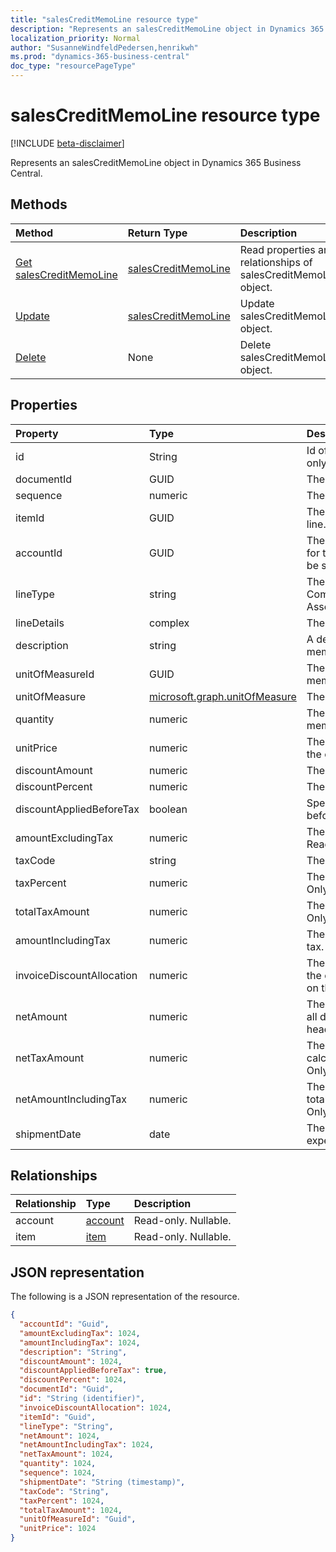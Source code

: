 ```yaml
---
title: "salesCreditMemoLine resource type"
description: "Represents an salesCreditMemoLine object in Dynamics 365 Business Central."
localization_priority: Normal
author: "SusanneWindfeldPedersen,henrikwh"
ms.prod: "dynamics-365-business-central"
doc_type: "resourcePageType"
---
```


# salesCreditMemoLine resource type

[!INCLUDE [beta-disclaimer](../../includes/beta-disclaimer.md)]

Represents an salesCreditMemoLine object in Dynamics 365 Business Central.

## Methods

| Method       | Return Type | Description |
|:-------------|:------------|:------------|
| [Get salesCreditMemoLine](../api/dynamics-salescreditmemoline-get.md) | [salesCreditMemoLine](dynamics-salescreditmemoline.md) | Read properties and relationships of salesCreditMemoLine object. |
| [Update](../api/dynamics-salescreditmemoline-update.md) | [salesCreditMemoLine](dynamics-salescreditmemoline.md) | Update salesCreditMemoLine object. |
| [Delete](../api/dynamics-salescreditmemoline-delete.md) | None | Delete salesCreditMemoLine object. |

## Properties

| Property     | Type        | Description |
|:-------------|:------------|:------------|
|id|String| Id of the sales credit memo line. Read-only.|
|documentId|GUID|The ID of the parent credit memo.|
|sequence|numeric|The line sequence number.|
|itemId|GUID|The Id of the item in the credit memo line.|
|accountId|GUID|The Id of the Account that will be used for this line. lineType will automatically be set to "Account" if this is set.|
|lineType|string|The type of the line. Can be Comment,Account,Item,Resource,Fixed Asset,Charge|
|lineDetails|complex|The details of the line.|
|description|string|A description of the item in the credit memo line.|
|unitOfMeasureId|GUID|The unit of measure for the credit memo line.|
|unitOfMeasure|[microsoft.graph.unitOfMeasure](../resources/dynamics_complextypes.md)|The unit of measure complex type.|
|quantity|numeric|The quantity of the item in the credit memo line.|
|unitPrice|numeric|The unit price of each individual item in the credit memo line.|
|discountAmount|numeric|The line discount amount.|
|discountPercent|numeric|The line discount percent.|
|discountAppliedBeforeTax|boolean|Specified if the discount is applied before tax. Read-Only.|
|amountExcludingTax|numeric|The line amount excluding the tax. Read-Only.|
|taxCode|string|The tax code for the line.|
|taxPercent|numeric|The tax percent for the line. Read-Only.|
|totalTaxAmount|numeric|The total tax amount for the line. Read-Only.|
|amountIncludingTax|numeric|The total amount for the line including tax. Read-Only.|
|invoiceDiscountAllocation|numeric|The credit memo discount allocation is the credit memo discount distributed on the total amount. Read-Only.|
|netAmount|numeric|The net amount is the amount including all discounts (taken from credit memo header). Read-Only.|
|netTaxAmount|numeric|The net tax amount is the tax amount calculated from net amount. Read-Only.|
|netAmountIncludingTax|numeric|The net amount including tax is the total net amount including tax. Read-Only.|
|shipmentDate|date|The date the item in the line is expected to ship.|

## Relationships

| Relationship | Type        | Description |
|:-------------|:------------|:------------|
|account|[account](dynamics-account.md)| Read-only. Nullable.|
|item|[item](dynamics-item.md)| Read-only. Nullable.|

## JSON representation

The following is a JSON representation of the resource.

<!-- {
  "blockType": "resource",
  "optionalProperties": [

  ],
  "@odata.type": "microsoft.graph.salesCreditMemoLine",
  "baseType": "",
  "keyProperty": "id"
}-->

```json
{
  "accountId": "Guid",
  "amountExcludingTax": 1024,
  "amountIncludingTax": 1024,
  "description": "String",
  "discountAmount": 1024,
  "discountAppliedBeforeTax": true,
  "discountPercent": 1024,
  "documentId": "Guid",
  "id": "String (identifier)",
  "invoiceDiscountAllocation": 1024,
  "itemId": "Guid",
  "lineType": "String",
  "netAmount": 1024,
  "netAmountIncludingTax": 1024,
  "netTaxAmount": 1024,
  "quantity": 1024,
  "sequence": 1024,
  "shipmentDate": "String (timestamp)",
  "taxCode": "String",
  "taxPercent": 1024,
  "totalTaxAmount": 1024,
  "unitOfMeasureId": "Guid",
  "unitPrice": 1024
}
```

<!-- uuid: 16cd6b66-4b1a-43a1-adaf-3a886856ed98
2019-02-04 14:57:30 UTC -->
<!-- {
  "type": "#page.annotation",
  "description": "salesCreditMemoLine resource",
  "keywords": "",
  "section": "documentation",
  "tocPath": ""
}-->